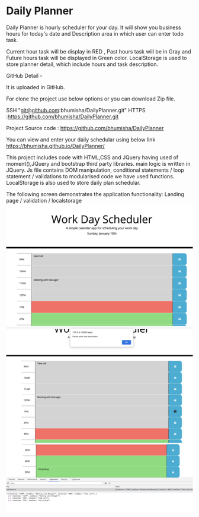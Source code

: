 # Daily Planner
Daily Planner is hourly scheduler for your day. It will show you business hours for today's date and Description area in which user can enter todo task.

Current hour task will be display in RED , Past hours task will be in Gray and Future hours task will be displayed in Green color.
LocalStorage is used to store planner detail, which include hours and task description.

GitHub Detail -

It is uploaded in GitHub.

For clone the project use below options or you can download Zip file.

SSH "git@github.com:bhumisha/DailyPlanner.git" HTTPS :https://github.com/bhumisha/DailyPlanner.git

Project Source code : https://github.com/bhumisha/DailyPlanner

You can view and enter your daily schedular using below link https://bhumisha.github.io/DailyPlanner/

This project includes code with HTML,CSS and JQuery having used of moment(),JQuery and bootstrap third party libraries.
main logic is written in JQuery. Js file contains DOM manipulation, conditional statements / loop statement / validations to modularised code we have used functions. LocalStorage is also used to store daily plan schedular.

The following screen demonstrates the application functionality: Landing page / validation / localstorage 
![](src/assets/images/landingPage.png)
![](src/assets/images/validation.png)
![](src/assets/images/localStorage.png)
